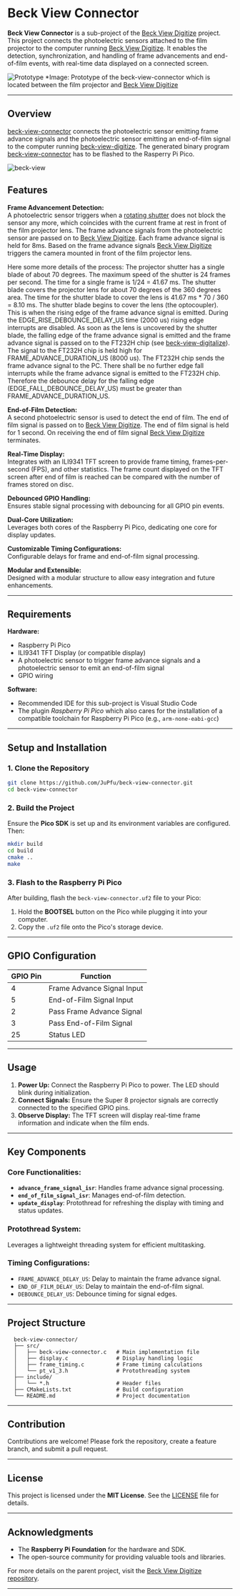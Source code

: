 # Beck View Connector

**Beck View Connector** is a sub-project of the [Beck View Digitize](https://github.com/JuPfu/beck-view-digitize) project. This project connects the photoelectric sensors attached to the film projector to the computer running  [Beck View Digitize](https://github.com/JuPfu/beck-view-digitize). It enables the detection, synchronization, and handling of frame advancements and end-of-film events, with real-time data displayed on a connected screen.

![Prototype](./assets/img/beck-view-connector.png)
*Image: Prototype of the beck-view-connector which is located between the film projector and [Beck View Digitize](https://github.com/JuPfu/beck-view-digitize) 

---

## Overview

[beck-view-connector](https://github.com/JuPfu/beck-view-connector) connects the photoelectric sensor emitting frame advance signals and the photoelectric sensor emitting an end-of-film signal to the computer running [beck-view-digitize](https://github.com/JuPfu/beck-view-digitize). The generated binary program [beck-view-connector](https://github.com/JuPfu/beck-view-connector) has to be flashed to the Rasperry Pi Pico.

![beck-view](./assets/img/beck-view-overview.png)

## Features

**Frame Advancement Detection:**  
A photoelectric sensor triggers when a [rotating shutter](https://github.com/user-attachments/assets/5ff01cb6-593f-48e8-9ff4-b41a6fde65f2) does not block the sensor any more, which coincides with the current frame at rest in front of the film projector lens.
The frame advance signals from the photoelectric sensor are passed on to [Beck View Digitize](https://github.com/JuPfu/beck-view-digitize). Each frame advance signal is held for 8ms. Based on the frame advance signals [Beck View Digitize](https://github.com/JuPfu/beck-view-digitize) triggers the camera mounted in front of the film projector lens.

Here some more details of the process:
The projector shutter has a single blade of about 70 degrees. The maximum speed of the shutter is
24 frames per second. The time for a single frame is 1/24 = 41.67 ms. The shutter blade covers the
projector lens for about 70 degrees of the 360 degrees area. The time for the shutter blade
to cover the lens is 41.67 ms * 70 / 360 = 8.10 ms.
The shutter blade begins to cover the lens (the optocoupler). This is when the rising edge of the frame advance signal is emitted. During the EDGE_RISE_DEBOUNCE_DELAY_US time (2000 us) rising edge interrupts are disabled.
As soon as the lens is uncovered by the shutter blade, the falling edge of the frame advance signal is emitted and the frame advance signal is passed on to the FT232H chip (see [beck-view-digitalize](https://github.com/JuPfu/beck-view-digitalize)).
The signal to the FT232H chip is held high for FRAME_ADVANCE_DURATION_US (8000 us). The FT232H chip sends the frame advance signal to the PC.
There shall be no further edge fall interrupts while the frame advance signal is emitted to the FT232H chip. Therefore the debounce delay for the falling edge (EDGE_FALL_DEBOUNCE_DELAY_US) must be greater than FRAME_ADVANCE_DURATION_US.

**End-of-Film Detection:**  
A second photoelectric sensor is used to detect the end of film. The end of film signal is passed on to [Beck View Digitize](https://github.com/JuPfu/beck-view-digitize). The end of film signal is held for 1 second. On receiving the end of film signal [Beck View Digitize](https://github.com/JuPfu/beck-view-digitize) terminates.

**Real-Time Display:**  
Integrates with an ILI9341 TFT screen to provide frame timing, frames-per-second (FPS), and other statistics. The frame count displayed on the TFT screen after end of film is reached can be compared with the number of frames stored on disc.

**Debounced GPIO Handling:**  
Ensures stable signal processing with debouncing for all GPIO pin events.

**Dual-Core Utilization:**  
Leverages both cores of the Raspberry Pi Pico, dedicating one core for display updates.

**Customizable Timing Configurations:**  
Configurable delays for frame and end-of-film signal processing.

**Modular and Extensible:**  
Designed with a modular structure to allow easy integration and future enhancements.

---

## Requirements

**Hardware:**
- Raspberry Pi Pico
- ILI9341 TFT Display (or compatible display)
- A photoelectric sensor to trigger frame advance signals and a photoelectric sensor to emit an end-of-film signal
- GPIO wiring

**Software:**
- Recommended IDE for this sub-project is Visual Studio Code 
- The plugin <em>Raspberry Pi Pico</em> which also cares for the installation of a compatible toolchain for Raspberry Pi Pico (e.g., `arm-none-eabi-gcc`)

---

## Setup and Installation

### 1. Clone the Repository

  ```bash
  git clone https://github.com/JuPfu/beck-view-connector.git
  cd beck-view-connector
  ```

### 2. Build the Project

Ensure the **Pico SDK** is set up and its environment variables are configured. Then:

  ```bash
  mkdir build
  cd build
  cmake ..
  make
  ```

### 3. Flash to the Raspberry Pi Pico

After building, flash the `beck-view-connector.uf2` file to your Pico:

1. Hold the **BOOTSEL** button on the Pico while plugging it into your computer.
2. Copy the `.uf2` file onto the Pico's storage device.

  ---

## GPIO Configuration

  | GPIO Pin | Function                    |
  |----------|-----------------------------|
  | 4        | Frame Advance Signal Input  |
  | 5        | End-of-Film Signal Input    |
  | 2        | Pass Frame Advance Signal   |
  | 3        | Pass End-of-Film Signal     |
  | 25       | Status LED                  |

  ---

## Usage

1. **Power Up:** Connect the Raspberry Pi Pico to power. The LED should blink during initialization.
2. **Connect Signals:** Ensure the Super 8 projector signals are correctly connected to the specified GPIO pins.
3. **Observe Display:** The TFT screen will display real-time frame information and indicate when the film ends.

---

## Key Components

### Core Functionalities:

- **`advance_frame_signal_isr`**: Handles frame advance signal processing.
- **`end_of_film_signal_isr`**: Manages end-of-film detection.
- **`update_display`**: Protothread for refreshing the display with timing and status updates.

### Protothread System:

Leverages a lightweight threading system for efficient multitasking.

### Timing Configurations:

- `FRAME_ADVANCE_DELAY_US`: Delay to maintain the frame advance signal.
- `END_OF_FILM_DELAY_US`: Delay to maintain the end-of-film signal.
- `DEBOUNCE_DELAY_US`: Debounce timing for signal edges.

---

## Project Structure

```plaintext
  beck-view-connector/
  ├── src/
  │   ├── beck-view-connector.c   # Main implementation file
  │   ├── display.c               # Display handling logic
  │   ├── frame_timing.c          # Frame timing calculations
  │   └── pt_v1_3.h               # Protothreading system
  ├── include/
  │   └── *.h                     # Header files
  ├── CMakeLists.txt              # Build configuration
  └── README.md                   # Project documentation
```

---

## Contribution

Contributions are welcome! Please fork the repository, create a feature branch, and submit a pull request.

---

## License

This project is licensed under the **MIT License**. See the [LICENSE](LICENSE) file for details.

---

## Acknowledgments

- The **Raspberry Pi Foundation** for the hardware and SDK.
- The open-source community for providing valuable tools and libraries.

For more details on the parent project, visit the [Beck View Digitize repository](https://github.com/JuPfu/beck-view-digitize).

  ---
